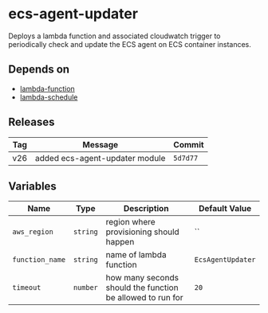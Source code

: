 ecs-agent-updater
======


Deploys a lambda function and associated cloudwatch trigger to periodically check and update the ECS agent on ECS container instances.

Depends on
------

* [lambda-function](../lambda-function/README.md)
* [lambda-schedule](../lambda-schedule/README.md)



Releases
------

|Tag | Message | Commit|
--- | --- | ---
v26 | added ecs-agent-updater module | `5d7d77`

Variables
------

|Name | Type | Description | Default Value|
--- | --- | --- | ---
`aws_region` | `string` | region where provisioning should happen | ``
`function_name` | `string` | name of lambda function | `EcsAgentUpdater`
`timeout` | `number` | how many seconds should the function be allowed to run for | `20`

